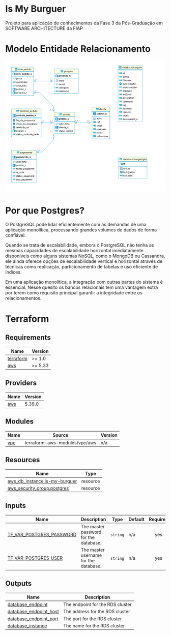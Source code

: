 # Is My Burguer

Projeto para aplicação de conhecimentos da Fase 3 da Pós-Graduação em SOFTWARE ARCHITECTURE da FIAP

# Modelo Entidade Relacionamento

![Modelo Entidade Relacionamento](docs/Modelo_Entidade_Relacionamento.png)

# Por que Postgres?

O PostgreSQL pode lidar eficientemente com as demandas de uma aplicação monolítica, processando grandes volumes de dados de forma confiável.

Quando se trata de escalabilidade, embora o PostgreSQL não tenha as mesmas capacidades de escalabilidade horizontal imediatamente disponíveis como alguns sistemas NoSQL, como o MongoDB ou Cassandra, ele ainda oferece opções de escalabilidade vertical e horizontal através de técnicas como replicação, particionamento de tabelas e uso eficiente de índices.

Em uma aplicação monolítica, a integração com outras partes do sistema é essencial. Nesse quesito os bancos relacionais tem uma vantagem extra por terem como requisito principal garantir a integridade entre os relacionamentos.


# Terraform 

<!-- BEGIN_TF_DOCS -->
## Requirements

| Name | Version |
|------|---------|
| <a name="requirement_terraform"></a> [terraform](#requirement\_terraform) | >= 1.0 |
| <a name="requirement_aws"></a> [aws](#requirement\_aws) | >= 5.33 |

## Providers

| Name | Version |
|------|---------|
| <a name="provider_aws"></a> [aws](#provider\_aws) | 5.39.0 |

## Modules

| Name | Source | Version |
|------|--------|---------|
| <a name="module_vpc"></a> [vpc](#module\_vpc) | terraform-aws-modules/vpc/aws | n/a |

## Resources

| Name | Type |
|------|------|
| [aws_db_instance.is-my-burguer](https://registry.terraform.io/providers/hashicorp/aws/latest/docs/resources/db_instance) | resource |
| [aws_security_group.postgres](https://registry.terraform.io/providers/hashicorp/aws/latest/docs/resources/security_group) | resource |

## Inputs

| Name | Description | Type | Default | Required |
|------|-------------|------|---------|:--------:|
| <a name="input_TF_VAR_POSTGRES_PASSWORD"></a> [TF\_VAR\_POSTGRES\_PASSWORD](#input\_TF\_VAR\_POSTGRES\_PASSWORD) | The master password for the database. | `string` | n/a | yes |
| <a name="input_TF_VAR_POSTGRES_USER"></a> [TF\_VAR\_POSTGRES\_USER](#input\_TF\_VAR\_POSTGRES\_USER) | The master username for the database. | `string` | n/a | yes |

## Outputs

| Name | Description |
|------|-------------|
| <a name="output_database_endpoint"></a> [database\_endpoint](#output\_database\_endpoint) | The endpoint for the RDS cluster |
| <a name="output_database_endpoint_host"></a> [database\_endpoint\_host](#output\_database\_endpoint\_host) | The address for the RDS cluster |
| <a name="output_database_endpoint_port"></a> [database\_endpoint\_port](#output\_database\_endpoint\_port) | The port for the RDS cluster |
| <a name="output_database_instance"></a> [database\_instance](#output\_database\_instance) | The name for the RDS cluster |
<!-- END_TF_DOCS -->
